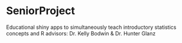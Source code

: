 # SeniorProject
Educational shiny apps to simultaneously teach introductory statistics concepts and R
advisors: Dr. Kelly Bodwin & Dr. Hunter Glanz

